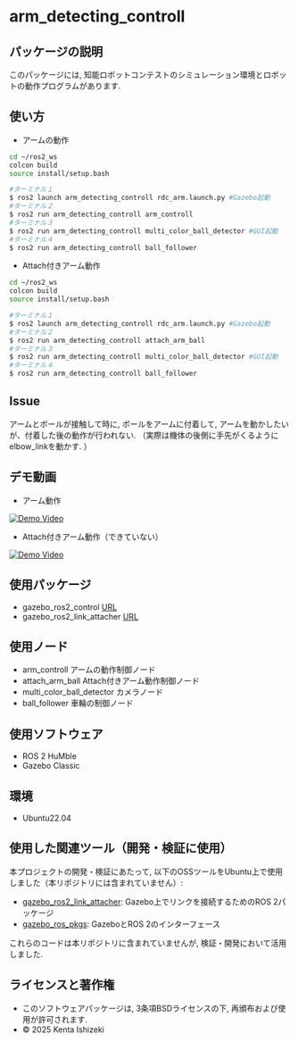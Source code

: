 # arm_detecting_controll

## パッケージの説明
このパッケージには, 知能ロボットコンテストのシミュレーション環境とロボットの動作プログラムがあります. 

## 使い方
- アームの動作
```bash
cd ~/ros2_ws
colcon build
source install/setup.bash

#ターミナル１
$ ros2 launch arm_detecting_controll rdc_arm.launch.py #Gazebo起動
#ターミナル２
$ ros2 run arm_detecting_controll arm_controll
#ターミナル３
$ ros2 run arm_detecting_controll multi_color_ball_detector #GUI起動
#ターミナル４
$ ros2 run arm_detecting_controll ball_follower
```

- Attach付きアーム動作
```bash
cd ~/ros2_ws
colcon build
source install/setup.bash

#ターミナル１
$ ros2 launch arm_detecting_controll rdc_arm.launch.py #Gazebo起動
#ターミナル２
$ ros2 run arm_detecting_controll attach_arm_ball
#ターミナル３
$ ros2 run arm_detecting_controll multi_color_ball_detector #GUI起動
#ターミナル４
$ ros2 run arm_detecting_controll ball_follower
```

## Issue
アームとボールが接触して時に, ボールをアームに付着して, アームを動かしたいが、付着した後の動作が行われない. （実際は機体の後側に手先がくるようにelbow_linkを動かす. ）
## デモ動画
- アーム動作

[![Demo Video](https://img.youtube.com/vi/grbSSv7qHhg/0.jpg)](https://youtu.be/grbSSv7qHhg)

- Attach付きアーム動作（できていない）

[![Demo Video](https://img.youtube.com/vi/po6zorUj3AM/0.jpg)](https://youtu.be/po6zorUj3AM)

## 使用パッケージ
- gazebo_ros2_control
[URL](https://github.com/ros-controls/gazebo_ros2_control)
- gazebo_ros2_link_attacher
[URL](https://github.com/yliu213/gazebo_ros2_link_attacher)


## 使用ノード
- arm_controll アームの動作制御ノード
- attach_arm_ball Attach付きアーム動作制御ノード
- multi_color_ball_detector カメラノード
- ball_follower 車輪の制御ノード

## 使用ソフトウェア
- ROS 2 HuMble
- Gazebo Classic

## 環境
- Ubuntu22.04

## 使用した関連ツール（開発・検証に使用）

本プロジェクトの開発・検証にあたって, 以下のOSSツールをUbuntu上で使用しました（本リポジトリには含まれていません）:

- [gazebo_ros2_link_attacher](https://github.com/yliu213/gazebo_ros2_link_attacher): Gazebo上でリンクを接続するためのROS 2パッケージ
- [gazebo_ros_pkgs](https://github.com/ros-simulation/gazebo_ros_pkgs): GazeboとROS 2のインターフェース

これらのコードは本リポジトリに含まれていませんが, 検証・開発において活用しました. 


## ライセンスと著作権
- このソフトウェアパッケージは, 3条項BSDライセンスの下, 再頒布および使用が許可されます.
- © 2025 Kenta Ishizeki 

